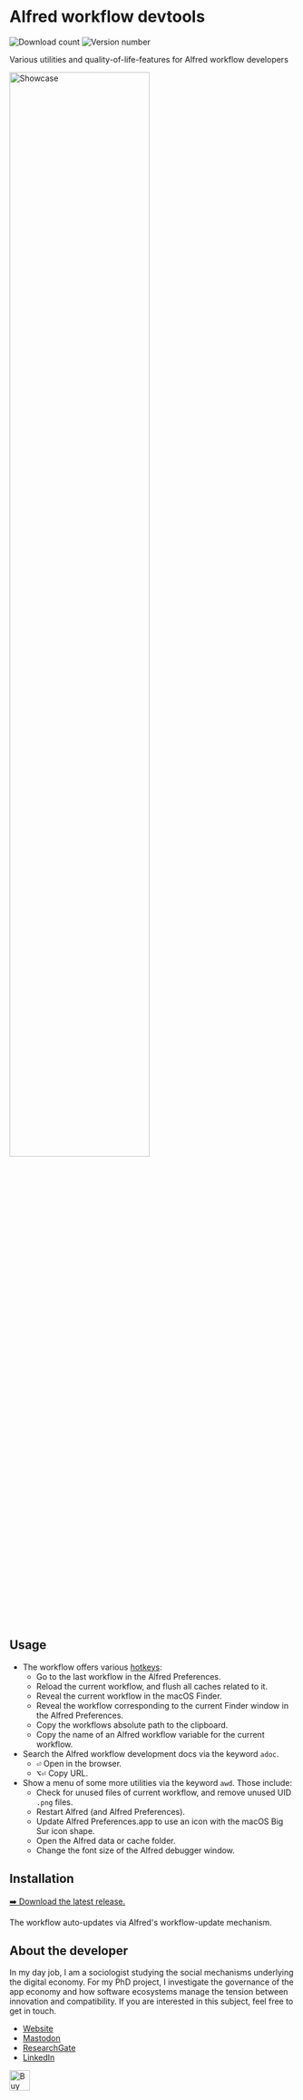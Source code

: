 <!-- LTeX: enabled=false -->
# Alfred workflow devtools
<!-- LTeX: enabled=true -->
![Download count](https://img.shields.io/github/downloads/chrisgrieser/alfred-workflow-devtools/total?label=Total%20Downloads&style=plastic)
![Version number](https://img.shields.io/github/v/release/chrisgrieser/alfred-workflow-devtools?label=Latest%20Release&style=plastic)

Various utilities and quality-of-life-features for Alfred workflow developers

<img alt="Showcase" width=70% src="https://github.com/user-attachments/assets/8df37436-f886-4607-aaa8-68ed90d0bbbc">

## Usage
- The workflow offers various
  [hotkeys](https://www.alfredapp.com/help/workflows/triggers/hotkey/):
	+ Go to the last workflow in the Alfred Preferences.
	+ Reload the current workflow, and flush all caches related to it.
	+ Reveal the current workflow in the macOS Finder.
	+ Reveal the workflow corresponding to
	  the current Finder window in the Alfred Preferences.
	+ Copy the workflows absolute path to the clipboard.
	+ Copy the name of an Alfred workflow variable for the current workflow.
- Search the Alfred workflow development docs via the keyword `adoc`.
	+ <kbd>⏎</kbd> Open in the browser.
	+ <kbd>⌥⏎</kbd> Copy URL.
- Show a menu of some more utilities via the keyword `awd`. Those include:
	+ Check for unused files of current workflow, and remove unused UID `.png`
	  files.
	+ Restart Alfred (and Alfred Preferences).
	+ Update Alfred Preferences.app to use an icon with the macOS
	  Big Sur icon shape.
	+ Open the Alfred data or cache folder.
	+ Change the font size of the Alfred debugger window.

## Installation
[➡️ Download the latest release.](https://github.com/chrisgrieser/alfred-workflow-devtools/releases/latest)

The workflow auto-updates via Alfred's
workflow-update mechanism.

## About the developer
In my day job, I am a sociologist studying the social mechanisms underlying the
digital economy. For my PhD project, I investigate the governance of the app
economy and how software ecosystems manage the tension between innovation and
compatibility. If you are interested in this subject, feel free to get in touch.

- [Website](https://chris-grieser.de/)
- [Mastodon](https://pkm.social/@pseudometa)
- [ResearchGate](https://www.researchgate.net/profile/Christopher-Grieser)
- [LinkedIn](https://www.linkedin.com/in/christopher-grieser-ba693b17a/)

<a href='https://ko-fi.com/Y8Y86SQ91' target='_blank'>
	<img
	height='36'
	style='border:0px;height:36px;'
	src='https://cdn.ko-fi.com/cdn/kofi1.png?v=3'
	border='0'
	alt='Buy Me a Coffee at ko-fi.com'
/></a>
